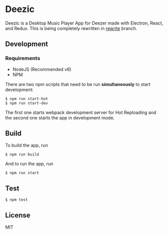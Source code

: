 # Deezic
Deezic is a Desktop Music Player App for Deezer made with Electron, React, and Redux.
This is being completely rewritten in [rewrite](https://github.com/abs-zero/Deezic/tree/rewrite) branch.

## Development
### Requirements
* NodeJS (Recommended v6)
* NPM

There are two npm scripts that need to be run **simultaneously** to start development:
```
$ npm run start-hot
$ npm run start-dev
```
The first one starts webpack development server for Hot Reploading and the second one starts the app in development mode.

## Build
To build the app, run
```
$ npm run build
```
And to run the app, run
```
$ npm run start
```

## Test
```
$ npm test
```

## License
MIT
